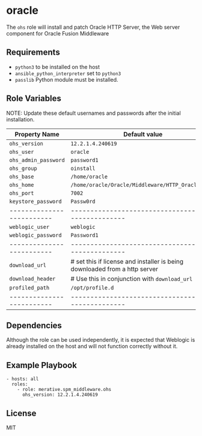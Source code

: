 # oracle

The `ohs` role will install and patch Oracle HTTP Server, the Web server component for Oracle Fusion Middleware

## Requirements

* `python3` to be installed on the host
* `ansible_python_interpreter` set to `python3`
* `passlib` Python module must be installed.

## Role Variables

NOTE: Update these default usernames and passwords after the initial installation.

| Property Name             | Default value                                       |
| ------------------------- | --------------------------------------------------- |
| `ohs_version`             | `12.2.1.4.240619`                                   |
| `ohs_user`                | `oracle`                                            |
| `ohs_admin_password`      | `password1`                                         |
| `ohs_group`               | `oinstall`                                          |
| `ohs_base`                | `/home/oracle`                                      |
| `ohs_home`                | `/home/oracle/Oracle/Middleware/HTTP_Oracle_Home`   |
| `ohs_port`                | `7002`                                              |
| `keystore_password`       | `Passw0rd`
| ------------------------- | --------------------------------------------------- |
| `weblogic_user`           | `weblogic`                                          |
| `weblogic_password`       | `Password1`                                         |
| ------------------------- | --------------------------------------------------- |
| `download_url`            | # set this if license and installer is being downloaded from a http server|
| `download_header`         | # Use this in conjunction with `download_url`       |
| `profiled_path`           | `/opt/profile.d`                                    |
| ------------------------- | --------------------------------------------------- |

## Dependencies

Although the role can be used independently, it is expected that Weblogic is already installed on the host and will not function correctly without it.

## Example Playbook

```
- hosts: all
  roles:
    - role: merative.spm_middleware.ohs
      ohs_version: 12.2.1.4.240619
```
## License

MIT
